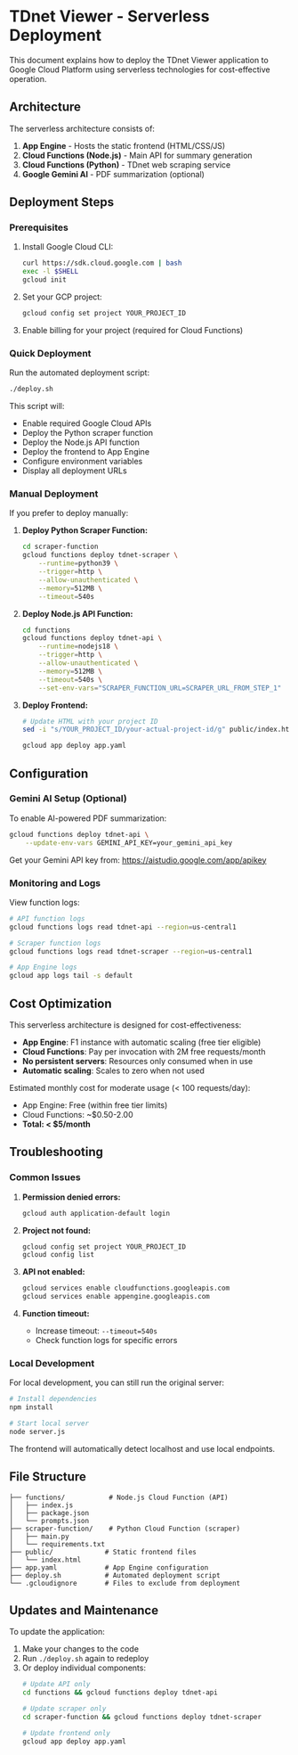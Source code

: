 # TDnet Viewer - Serverless Deployment

This document explains how to deploy the TDnet Viewer application to Google Cloud Platform using serverless technologies for cost-effective operation.

## Architecture

The serverless architecture consists of:

1. **App Engine** - Hosts the static frontend (HTML/CSS/JS)
2. **Cloud Functions (Node.js)** - Main API for summary generation
3. **Cloud Functions (Python)** - TDnet web scraping service
4. **Google Gemini AI** - PDF summarization (optional)

## Deployment Steps

### Prerequisites

1. Install Google Cloud CLI:
   ```bash
   curl https://sdk.cloud.google.com | bash
   exec -l $SHELL
   gcloud init
   ```

2. Set your GCP project:
   ```bash
   gcloud config set project YOUR_PROJECT_ID
   ```

3. Enable billing for your project (required for Cloud Functions)

### Quick Deployment

Run the automated deployment script:

```bash
./deploy.sh
```

This script will:
- Enable required Google Cloud APIs
- Deploy the Python scraper function
- Deploy the Node.js API function
- Deploy the frontend to App Engine
- Configure environment variables
- Display all deployment URLs

### Manual Deployment

If you prefer to deploy manually:

1. **Deploy Python Scraper Function:**
   ```bash
   cd scraper-function
   gcloud functions deploy tdnet-scraper \
       --runtime=python39 \
       --trigger=http \
       --allow-unauthenticated \
       --memory=512MB \
       --timeout=540s
   ```

2. **Deploy Node.js API Function:**
   ```bash
   cd functions
   gcloud functions deploy tdnet-api \
       --runtime=nodejs18 \
       --trigger=http \
       --allow-unauthenticated \
       --memory=512MB \
       --timeout=540s \
       --set-env-vars="SCRAPER_FUNCTION_URL=SCRAPER_URL_FROM_STEP_1"
   ```

3. **Deploy Frontend:**
   ```bash
   # Update HTML with your project ID
   sed -i "s/YOUR_PROJECT_ID/your-actual-project-id/g" public/index.html
   
   gcloud app deploy app.yaml
   ```

## Configuration

### Gemini AI Setup (Optional)

To enable AI-powered PDF summarization:

```bash
gcloud functions deploy tdnet-api \
    --update-env-vars GEMINI_API_KEY=your_gemini_api_key
```

Get your Gemini API key from: https://aistudio.google.com/app/apikey

### Monitoring and Logs

View function logs:
```bash
# API function logs
gcloud functions logs read tdnet-api --region=us-central1

# Scraper function logs  
gcloud functions logs read tdnet-scraper --region=us-central1

# App Engine logs
gcloud app logs tail -s default
```

## Cost Optimization

This serverless architecture is designed for cost-effectiveness:

- **App Engine**: F1 instance with automatic scaling (free tier eligible)
- **Cloud Functions**: Pay per invocation with 2M free requests/month
- **No persistent servers**: Resources only consumed when in use
- **Automatic scaling**: Scales to zero when not used

Estimated monthly cost for moderate usage (< 100 requests/day):
- App Engine: Free (within free tier limits)
- Cloud Functions: ~$0.50-2.00
- **Total: < $5/month**

## Troubleshooting

### Common Issues

1. **Permission denied errors:**
   ```bash
   gcloud auth application-default login
   ```

2. **Project not found:**
   ```bash
   gcloud config set project YOUR_PROJECT_ID
   gcloud config list
   ```

3. **API not enabled:**
   ```bash
   gcloud services enable cloudfunctions.googleapis.com
   gcloud services enable appengine.googleapis.com
   ```

4. **Function timeout:**
   - Increase timeout: `--timeout=540s`
   - Check function logs for specific errors

### Local Development

For local development, you can still run the original server:

```bash
# Install dependencies
npm install

# Start local server
node server.js
```

The frontend will automatically detect localhost and use local endpoints.

## File Structure

```
├── functions/           # Node.js Cloud Function (API)
│   ├── index.js        
│   ├── package.json    
│   └── prompts.json    
├── scraper-function/    # Python Cloud Function (scraper)
│   ├── main.py         
│   └── requirements.txt
├── public/             # Static frontend files
│   └── index.html      
├── app.yaml            # App Engine configuration
├── deploy.sh           # Automated deployment script
└── .gcloudignore       # Files to exclude from deployment
```

## Updates and Maintenance

To update the application:

1. Make your changes to the code
2. Run `./deploy.sh` again to redeploy
3. Or deploy individual components:
   ```bash
   # Update API only
   cd functions && gcloud functions deploy tdnet-api
   
   # Update scraper only  
   cd scraper-function && gcloud functions deploy tdnet-scraper
   
   # Update frontend only
   gcloud app deploy app.yaml
   ```